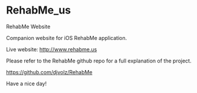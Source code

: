 # RehabMe_us
RehabMe Website

Companion website for iOS RehabMe application.

Live website: <http://www.rehabme.us>

Please refer to the RehabMe github repo for a full explanation of the project.

<https://github.com/djvolz/RehabMe>

Have a nice day!
